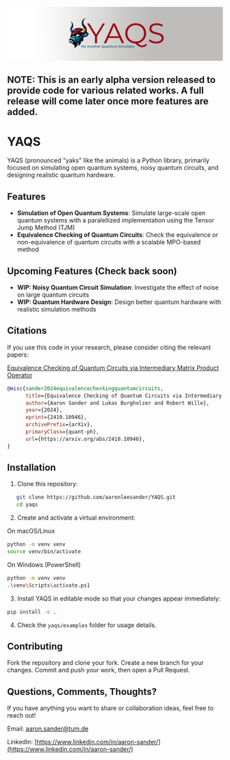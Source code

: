 ![Banner](images/banner.png)
## NOTE: This is an early alpha version released to provide code for various related works. A full release will come later once more features are added.

# YAQS
YAQS (pronounced "yaks" like the animals) is a Python library, primarily focused on simulating open quantum systems, noisy quantum circuits, and designing realistic quantum hardware.

## Features
- **Simulation of Open Quantum Systems**: Simulate large-scale open quantum systems with a paralellized implementation using the Tensor Jump Method (TJM)
- **Equivalence Checking of Quantum Circuits**: Check the equivalence or non-equivalence of quantum circuits with a scalable MPO-based method

## Upcoming Features (Check back soon)
- **WIP: Noisy Quantum Circuit Simulation**: Investigate the effect of noise on large quantum circuits
- **WIP: Quantum Hardware Design**: Design better quantum hardware with realistic simulation methods

## Citations
If you use this code in your research, please consider citing the relevant papers:

[Equivalence Checking of Quantum Circuits via Intermediary Matrix Product Operator](https://arxiv.org/abs/2410.10946)

```bibtex
@misc{sander2024equivalencecheckingquantumcircuits,
      title={Equivalence Checking of Quantum Circuits via Intermediary Matrix Product Operator}, 
      author={Aaron Sander and Lukas Burgholzer and Robert Wille},
      year={2024},
      eprint={2410.10946},
      archivePrefix={arXiv},
      primaryClass={quant-ph},
      url={https://arxiv.org/abs/2410.10946}, 
}
```

## Installation

1. Clone this repository:
```bash
   git clone https://github.com/aaronleesander/YAQS.git
   cd yaqs
```

2. Create and activate a virtual environment:

On macOS/Linux
```bash
python -m venv venv
source venv/bin/activate
```

On Windows (PowerShell)
```bash
python -m venv venv
.\venv\Scripts\activate.ps1
```

3. Install YAQS in editable mode so that your changes appear immediately:
```bash
pip install -e .
```

4. Check the ```yaqs/examples``` folder for usage details.

## Contributing
Fork the repository and clone your fork.
Create a new branch for your changes.
Commit and push your work, then open a Pull Request.

## Questions, Comments, Thoughts?
If you have anything you want to share or collaboration ideas, feel free to reach out!

Email: [aaron.sander@tum.de](mailto:aaron.sander@tum.de)

LinkedIn: [https://www.linkedin.com/in/aaron-sander/](https://www.linkedin.com/in/aaron-sander/)